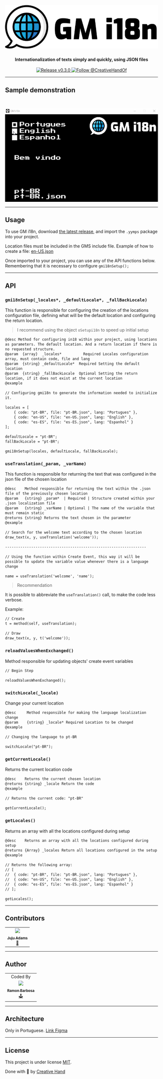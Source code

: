 
<h1 align="center">
    <img alt="GMi18n" title="#GMi18n" src="./brand.png" />
</h1>

<h4 align="center">Internationalization of texts simply and quickly, using JSON files</h4>

<p align="center">
  <a href="https://github.com/CreativeHandOficial/gm-i18n/releases/tag/v0.3.0">
    <img src="https://img.shields.io/badge/release-v0.3.0-%2348af8f" alt="Release v0.3.0">
  </a>
  <a href="https://twitter.com/intent/follow?screen_name=CreativeHandOf">
    <img src="https://img.shields.io/twitter/follow/CreativeHandOf.svg?label=Follow%20@CreativeHandOf" alt="Follow @CreativeHandOf" />
  </a>
</p>

---

## Sample demonstration

<br />

<p align="center">
    <img alt="GMi18n" title="#GMi18n" src="./gm-i18n.gif" />
</p>

---

## Usage

To use GM i18n, download [the latest release](https://github.com/CreativeHandOficial/gm-i18n/releases), and import the `.yymps` package into your project.

Location files must be included in the GMS include file. Example of how to create a file: [en-US.json](https://github.com/CreativeHandOficial/gm-i18n/blob/master/datafiles/en-US.json)

Once imported to your project, you can use any of the API functions below. Remembering that it is necessary to configure `gmi18nSetup();`

---

## API

### `gmi18nSetup(_locales*, _defaultLocale*, _fallBackLocale)`

This function is responsible for configuring the creation of the locations configuration file, defining what will be the default location and configuring the return location.

> I recommend using the object `oSetupi18n` to speed up initial setup

```
@desc Method for configuring in18 within your project, using locations as parameters. The default location. And a return location if there is no requested structure.
@param	{array}  _locales*		    Required Locales configuration array, must contain code, file and lang
@param	{string} _defaultLocale*  Required Setting the default location
@param	{string} _fallBackLocale  Optional Setting the return location, if it does not exist at the current location
@example

// Configuring gmi18n to generate the information needed to initialize it.

locales = [
	{ code: "pt-BR", file: "pt-BR.json", lang: "Portugues" },
	{ code: "en-US", file: "en-US.json", lang: "English" },
	{ code: "es-ES", file: "es-ES.json", lang: "Espanhol" }
];

defaultLocale = "pt-BR";
fallBackLocale = "pt-BR";

gmi18nSetup(locales, defaultLocale, fallBackLocale);
```


### `useTranslation(_param, _varName)`

This function is responsible for returning the text that was configured in the json file of the chosen location

```
@desc    Method responsible for returning the text within the .json file of the previously chosen location
@param	 {string} _param*  | Required | Structure created within your .json localization file
@param	 {string} _varName | Optional | The name of the variable that must remain static
@returns {string} Returns the text chosen in the parameter
@example

// Search for the welcome text according to the chosen location
draw_text(x, y, useTranslation('welcome'));

-----------------------------------------------------------------

// Using the function within Create Event, this way it will be possible to update the variable value whenever there is a language change

name = useTranslation('welcome', 'name');
```

> Recommendation

It is possible to abbreviate the `useTranslation()` call, to make the code less verbose.

Example:

```
// Create
t = method(self, useTranslation);

// Draw
draw_text(x, y, t('welcome'));
```


### `reloadValuesWhenExchanged()`

Method responsible for updating objects' create event variables

```
// Begin Step

reloadValuesWhenExchanged();
```


### `switchLocale(_locale)`

Change your current location

```
@desc     Method responsible for making the language localization change
@param    {string} _locale* Required Location to be changed
@example

// Changing the language to pt-BR

switchLocale("pt-BR");
```

### `getCurrentLocale()`

Returns the current location code

```
@desc    Returns the current chosen location
@returns {string} _locale Return the code
@example

// Returns the current code: "pt-BR"

getCurrentLocale();
```

### `getLocales()`

Returns an array with all the locations configured during setup

```
@desc    Returns an array with all the locations configured during setup
@returns {Array} _locales Return all locations configured in the setup
@example

// Returns the following array:
// [
//  { code: "pt-BR", file: "pt-BR.json", lang: "Portugues" },
//  { code: "en-US", file: "en-US.json", lang: "English" },
//  { code: "es-ES", file: "es-ES.json", lang: "Espanhol" }
// ];

getLocales();
```

---
## Contributors


<div align="left">
  <table>
    <tr align="center">
      <td align="center">
        <a href="https://github.com/JujuAdams">
          <img src="https://avatars.githubusercontent.com/u/3970480?v=4" width="100" />
          <br />
          <sub>
            <b>Juju Adams</b>
          </sub>
        </a>
        <br />
        <a href="http://www.jujuadams.com/" title="Juju Adams">🌈</a></td>
      </td>
    </tr>
  </table>
</div>


---
## Author

<div align="left">
  <table>
    <tr align="center">
      <td>Coded By</td>
    </tr>
    <tr align="center">
        <td align="center">
        <a href="https://github.com/rbarbosa95">
          <img src="https://avatars0.githubusercontent.com/u/15218743?s=460&u=d76d008067b2ee2fe2f55db081ea78cdad461e57&v=4" width="100" />
          <br />
          <sub>
            <b>Ramon Barbosa</b>
          </sub>
        </a>
        <br />
        <a href="https://creativehand.com.br/" title="Creative Hand">🕹️</a></td>
      </td>
    </tr>
  </table>
</div>

---

## Architecture

Only in Portuguese. [Link Figma](https://www.figma.com/file/kDefQdVCSkPiTdrzNoxQDm/GM-i18n?node-id=0%3A1)

---

## License

This project is under license [MIT](./LICENSE).

Done with 💚 by [Creative Hand](https://creativehand.com.br/)
